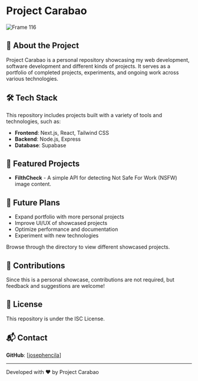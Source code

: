 # Project Carabao

![Frame 116](https://github.com/user-attachments/assets/310532bb-f4a2-4029-82da-e2c171d24e55)

## 🚀 About the Project

Project Carabao is a personal repository showcasing my web development, software development and different kinds of projects. It serves as a portfolio of completed projects, experiments, and ongoing work across various technologies.

## 🛠 Tech Stack

This repository includes projects built with a variety of tools and technologies, such as:
- **Frontend**: Next.js, React, Tailwind CSS
- **Backend**: Node.js, Express
- **Database**: Supabase
<!--
- **DevOps & Tools**: Docker, Vercel, GitHub Actions -->

## 🌟 Featured Projects

- **FilthCheck** - A simple API for detecting Not Safe For Work (NSFW) image content.
<!-- 
- **Portfolio Website** - A personal website showcasing my work
- **Custom UI Components** - Reusable UI elements built with React and Tailwind CSS
- **API Integrations** - Microservices and third-party API integrations
- **Markdown Editor** - A Lexical-based markdown editor using RHF and Zod
- **Sanity.io CMS** - Content management integration with Next.js -->

## 🎯 Future Plans

- Expand portfolio with more personal projects
- Improve UI/UX of showcased projects
- Optimize performance and documentation
- Experiment with new technologies 


Browse through the directory to view different showcased projects.

## 🤝 Contributions

Since this is a personal showcase, contributions are not required, but feedback and suggestions are welcome!

## 📜 License

This repository is under the ISC License.

## 📬 Contact


 **GitHub**: [[josephencila](https://github.com/josephencila)]
<!-- -- **Website**: [yourwebsite.com](https://yourwebsite.com)
- **Twitter**: [@yourhandle](https://twitter.com/yourhandle) -->

---
Developed with ❤️ by Project Carabao
